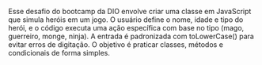 Esse desafio do bootcamp da DIO envolve criar uma classe em JavaScript que simula heróis em um jogo. O usuário define o nome, idade e tipo do herói, e o código executa uma ação específica com base no tipo (mago, guerreiro, monge, ninja). A entrada é padronizada com toLowerCase() para evitar erros de digitação. O objetivo é praticar classes, métodos e condicionais de forma simples.
